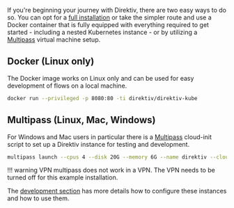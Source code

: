 If you're beginning your journey with Direktiv, there are two easy ways to do so. You can opt for a [full installation](../installation/index.md) or take the simpler route and use a Docker container that is fully equipped with everything required to get started - including a nested Kubernetes instance - or by utilizing a [Multipass](https://multipass.run/install) virtual machine setup.

## Docker (Linux only)

The Docker image works on Linux only and can be used for easy development of flows on a local machine.

```sh title="Running Docker Image"
docker run --privileged -p 8080:80 -ti direktiv/direktiv-kube
```

## Multipass (Linux, Mac, Windows)

For Windows and Mac users in particular there is a [Multipass](https://multipass.run/install) cloud-init script to set up a Direktiv instance for testing and development.

```sh title="Running Multipass"
multipass launch --cpus 4 --disk 20G --memory 6G --name direktiv --cloud-init https://raw.githubusercontent.com/direktiv/direktiv/main/build/docker/all/multipass/init.yaml
```

!!! warning VPN
    multipass does not work in a VPN. The VPN needs to be turned off for this example installation.

The [development section](../environment/env.md) has more details how to configure these instances and how to use them.